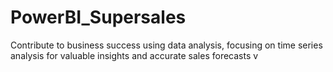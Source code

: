 # PowerBI_Supersales
Contribute to business success using data analysis, focusing on time series analysis for valuable insights and accurate sales forecasts
v
